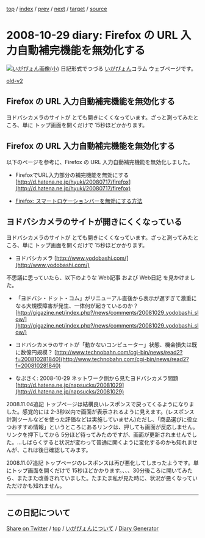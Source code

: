 [top](../index.html) 
 / [index](index.html) 
 / [prev](https://igapyon.github.io/diary/2008/ig081027.html) 
 / [next](https://igapyon.github.io/diary/2008/ig081030.html) 
 / [target](https://igapyon.github.io/diary/2008/ig081029.html) 
 / [source](https://github.com/igapyon/diary/blob/gh-pages/2008/ig081029.html.src.md) 

2008-10-29 diary: Firefox の URL 入力自動補完機能を無効化する
=====================================================================================================
[![いがぴょん画像(小)](https://igapyon.github.io/diary/images/iga200306s.jpg "いがぴょん")](https://igapyon.github.io/diary/memo/memoigapyon.html) 日記形式でつづる [いがぴょん](https://igapyon.github.io/diary/memo/memoigapyon.html)コラム ウェブページです。

[old-v2](ig081029-orig.html)

## Firefox の URL 入力自動補完機能を無効化する

ヨドバシカメラのサイトが とても開きにくくなっています。ざっと測ってみたところ、単に トップ画面を開くだけで 15秒ほどかかります。


## Firefox の URL 入力自動補完機能を無効化する

以下のページを参考に、Firefox の URL 入力自動補完機能を無効化しました。

* FirefoxでURL入力部分の補完機能を無効にする
  [http://d.hatena.ne.jp/hyuki/20080717/firefox](http://d.hatena.ne.jp/hyuki/20080717/firefox)
  
* [Firefox: スマートロケーションバーを無効にする方法](http://support.mozilla.com/ja/kb/%E3%82%B9%E3%83%9E%E3%83%BC%E3%83%88%E3%83%AD%E3%82%B1%E3%83%BC%E3%82%B7%E3%83%A7%E3%83%B3%E3%83%90%E3%83%BC%E3%82%92%E7%84%A1%E5%8A%B9%E3%81%AB%E3%81%99%E3%82%8B%E6%96%B9%E6%B3%95)

## ヨドバシカメラのサイトが開きにくくなっている

ヨドバシカメラのサイトが とても開きにくくなっています。ざっと測ってみたところ、単に トップ画面を開くだけで 15秒ほどかかります。

* ヨドバシカメラ
  [http://www.yodobashi.com/](http://www.yodobashi.com/)

不思議に思っていたら、以下のような Web記事 および Web日記 を見かけました。

* 「ヨドバシ・ドット・コム」がリニューアル直後から表示が遅すぎて激重になる大規模障害が発生、一体何が起きているのか？
  [http://gigazine.net/index.php?/news/comments/20081029_yodobashi_slow/](http://gigazine.net/index.php?/news/comments/20081029_yodobashi_slow/)
  
* ヨドバシカメラのサイトが「動かないコンピューター」状態、機会損失は既に数億円規模？
  [http://www.technobahn.com/cgi-bin/news/read2?f=200810281840](http://www.technobahn.com/cgi-bin/news/read2?f=200810281840)
  
* なぷさく: 2008-10-29 ネットワーク側から見たヨドバシカメラ問題
  [http://d.hatena.ne.jp/napsucks/20081029](http://d.hatena.ne.jp/napsucks/20081029)

2008.11.04追記 トップページは結構良いレスポンスで戻ってくるようになりました。感覚的には 2-3秒以内で画面が表示されるように見えます。(レスポンス計測ツールなどを使った評価などは実施していません)ただし、「商品選びに役立つおすすめ情報」というところにあるリンクは、押しても画面が反応しません。リンクを押下してから 5分ほど待ってみたのですが、画面が更新されませんでした。…しばらくすると状況が変わって普通に開くように変化するのかも知れませんが、これは後日確認してみます。

2008.11.07追記 トップページのレスポンスは再び悪化してしまったようです。単にトップ画面を開くだけで 15秒ほどかかります。、、、30分後ころに開いてみたら、またまた改善されていました。たまたま私が見た時に、状況が悪くなっていただけかも知れません。

----------------------------------------------------------------------------------------------------

## この日記について

[Share on Twitter](https://twitter.com/intent/tweet?hashtags=igapyon%2Cdiary%2C%E3%81%84%E3%81%8C%E3%81%B4%E3%82%87%E3%82%93&text=Firefox+%E3%81%AE+URL+%E5%85%A5%E5%8A%9B%E8%87%AA%E5%8B%95%E8%A3%9C%E5%AE%8C%E6%A9%9F%E8%83%BD%E3%82%92%E7%84%A1%E5%8A%B9%E5%8C%96%E3%81%99%E3%82%8B&url=https%3A%2F%2Figapyon.github.io%2Fdiary%2F2008%2Fig081029.html) / [top](../index.html) / [いがぴょんについて](https://igapyon.github.io/diary/memo/memoigapyon.html) / [Diary Generator](https://github.com/igapyon/igapyonv3)
